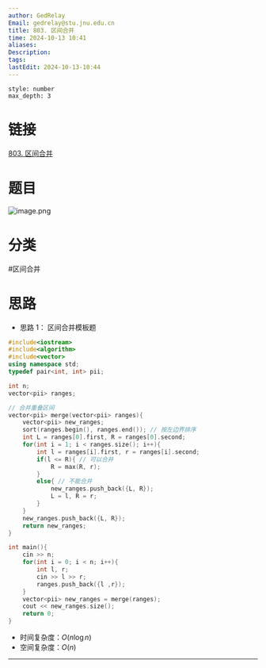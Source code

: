 ```yaml
---
author: GedRelay
Email: gedrelay@stu.jnu.edu.cn
title: 803. 区间合并
time: 2024-10-13 10:41
aliases: 
Description: 
tags: 
lastEdit: 2024-10-13-10:44
---
```


```toc
style: number
max_depth: 3
```

# 链接
[803. 区间合并](https://www.acwing.com/problem/content/805/) 

# 题目
![image.png](https://ged-pic-bed.oss-cn-guangzhou.aliyuncs.com/img/202410131042935.png)


# 分类
#区间合并 

# 思路
- 思路 1：
区间合并模板题


```cpp
#include<iostream>
#include<algorithm>
#include<vector>
using namespace std;
typedef pair<int, int> pii;

int n;
vector<pii> ranges;

// 合并重叠区间
vector<pii> merge(vector<pii> ranges){
	vector<pii> new_ranges;
	sort(ranges.begin(), ranges.end()); // 按左边界排序
	int L = ranges[0].first, R = ranges[0].second;
	for(int i = 1; i < ranges.size(); i++){
		int l = ranges[i].first, r = ranges[i].second;
		if(l <= R){ // 可以合并
			R = max(R, r);
		}
		else{ // 不能合并
			new_ranges.push_back({L, R});
			L = l, R = r;
		}
	}
	new_ranges.push_back({L, R});
	return new_ranges;
}

int main(){
    cin >> n;
	for(int i = 0; i < n; i++){
		int l, r;
		cin >> l >> r;
		ranges.push_back({l ,r});
	}
	vector<pii> new_ranges = merge(ranges);
	cout << new_ranges.size();
    return 0;
}

```


- 时间复杂度：${O\left( n\log n \right)  }$ 
- 空间复杂度：${O\left( n \right)  }$ 


---

